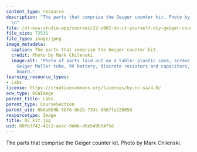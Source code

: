 ```yaml
---
content_type: resource
description: "The parts that comprise the Geiger counter kit. Photo by Mark Chilenski.\r\
  \n"
file: /ol-ocw-studio-app/courses/22-s902-do-it-yourself-diy-geiger-counters-january-iap-2015/08fb374241c1acec9d4bd6e549b54f5d_02_kit.jpg
file_size: 72531
file_type: image/jpeg
image_metadata:
  caption: The parts that comprise the Geiger counter kit.
  credit: Photo by Mark Chilenski.
  image-alt: 'Photo of parts laid out on a table: plastic case, screws and fittings,
    Geiger Muller tube, 9V battery, discrete resistors and capacitors, printed circuit
    board.'
learning_resource_types:
- Labs
license: https://creativecommons.org/licenses/by-nc-sa/4.0/
ocw_type: OCWImage
parent_title: Labs
parent_type: CourseSection
parent_uid: 0b9a6b9b-5bf6-bb2b-733c-8567fa220058
resourcetype: Image
title: 02_kit.jpg
uid: 08fb3742-41c1-acec-9d4b-d6e549b54f5d
---
```

The parts that comprise the Geiger counter kit. Photo by Mark Chilenski.
